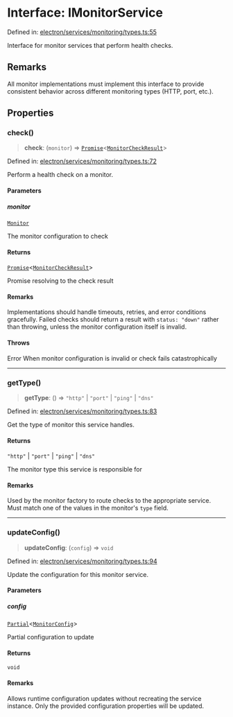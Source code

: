 # Interface: IMonitorService

Defined in: [electron/services/monitoring/types.ts:55](https://github.com/Nick2bad4u/Uptime-Watcher/blob/main/electron/services/monitoring/types.ts#L55)

Interface for monitor services that perform health checks.

## Remarks

All monitor implementations must implement this interface to provide
consistent behavior across different monitoring types (HTTP, port, etc.).

## Properties

### check()

> **check**: (`monitor`) => [`Promise`](https://developer.mozilla.org/docs/Web/JavaScript/Reference/Global_Objects/Promise)\<[`MonitorCheckResult`](MonitorCheckResult.md)\>

Defined in: [electron/services/monitoring/types.ts:72](https://github.com/Nick2bad4u/Uptime-Watcher/blob/main/electron/services/monitoring/types.ts#L72)

Perform a health check on a monitor.

#### Parameters

##### monitor

[`Monitor`](../../../../../shared/types/interfaces/Monitor.md)

The monitor configuration to check

#### Returns

[`Promise`](https://developer.mozilla.org/docs/Web/JavaScript/Reference/Global_Objects/Promise)\<[`MonitorCheckResult`](MonitorCheckResult.md)\>

Promise resolving to the check result

#### Remarks

Implementations should handle timeouts, retries, and error conditions
gracefully. Failed checks should return a result with `status: "down"`
rather than throwing, unless the monitor configuration itself is
invalid.

#### Throws

Error When monitor configuration is invalid or check
  fails catastrophically

***

### getType()

> **getType**: () => `"http"` \| `"port"` \| `"ping"` \| `"dns"`

Defined in: [electron/services/monitoring/types.ts:83](https://github.com/Nick2bad4u/Uptime-Watcher/blob/main/electron/services/monitoring/types.ts#L83)

Get the type of monitor this service handles.

#### Returns

`"http"` \| `"port"` \| `"ping"` \| `"dns"`

The monitor type this service is responsible for

#### Remarks

Used by the monitor factory to route checks to the appropriate service.
Must match one of the values in the monitor's `type` field.

***

### updateConfig()

> **updateConfig**: (`config`) => `void`

Defined in: [electron/services/monitoring/types.ts:94](https://github.com/Nick2bad4u/Uptime-Watcher/blob/main/electron/services/monitoring/types.ts#L94)

Update the configuration for this monitor service.

#### Parameters

##### config

[`Partial`](https://www.typescriptlang.org/docs/handbook/utility-types.html#partialtype)\<[`MonitorConfig`](MonitorConfig.md)\>

Partial configuration to update

#### Returns

`void`

#### Remarks

Allows runtime configuration updates without recreating the service
instance. Only the provided configuration properties will be updated.
